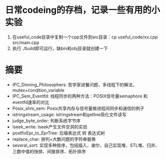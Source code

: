 # 日常codeing的存档，记录一些有用的小实验
1. 在useful_code目录中复制一个cpp文件到src目录：cp useful_code/xx.cpp src/main.cpp
2. 执行 ./build即可运行，缺bin和obj目录就创建一下

# 摘要
- IPC_Dinning_Philosophers: 哲学家进餐问题，多线程下的解法，mutex+condition_variable
- IPC_Sem_Eventfd: 线程同步的两种方法：POSIX信号量semaphore 和 eventfd速率的对比
- Posix_shm_sem: Posix共享内存与信号量做进程间同步和通信的例子
- istringstream_usage: istringstream和getline简化文件读写
- judge_byte_order: 判断系统字节序
- lseek_write: lseek产生文件空洞的实验
- postfixEpr_to_EprTree: 后缀表达式 转 表达式树
- replace_char: 排列+大数问题的字符串替换
- several_sort: 实现多种排序，包括插入、谢尔、自己实现堆、STL堆、归并、三数中值的快排、间接排序、拓扑排序